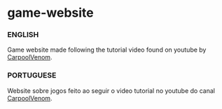 # game-website

### ENGLISH
Game website made following the tutorial video found on youtube by [CarpoolVenom](https://www.youtube.com/c/CarpoolVenom).


### PORTUGUESE
Website sobre jogos feito ao seguir o video tutorial no youtube do canal [CarpoolVenom](https://www.youtube.com/c/CarpoolVenom).
